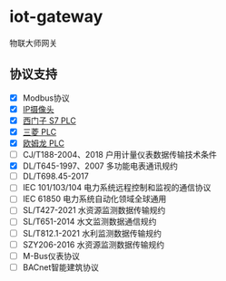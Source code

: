 # iot-gateway
物联大师网关


## 协议支持

- [x] Modbus协议
- [x] [IP摄像头](https://github.com/iot-master-contrib/camera)
- [x] [西门子 S7 PLC](https://github.com/iot-master-contrib/s7)
- [x] [三菱 PLC](https://github.com/iot-master-contrib/melsec)
- [x] [欧姆龙 PLC](https://github.com/iot-master-contrib/fins)
- [ ] CJ/T188-2004、2018 户用计量仪表数据传输技术条件
- [x] DL/T645-1997、2007 多功能电表通讯规约
- [ ] DL/T698.45-2017
- [ ] IEC 101/103/104 电力系统远程控制和监视的通信协议
- [ ] IEC 61850 电力系统自动化领域全球通用
- [ ] SL/T427-2021 水资源监测数据传输规约
- [ ] SL/T651-2014 水文监测数据通信规约
- [ ] SL/T812.1-2021 水利监测数据传输规约
- [ ] SZY206-2016 水资源监测数据传输规约
- [ ] M-Bus仪表协议
- [ ] BACnet智能建筑协议